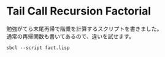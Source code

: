 # Tail Call Recursion Factorial
勉強がてら末尾再帰で階乗を計算するスクリプトを書きました。  
通常の再帰関数も書いてあるので、違いを試せます。
```
sbcl --script fact.lisp
```